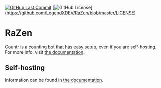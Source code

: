 [![GitHub Last Commit](https://img.shields.io/github/last-commit/LegendXDEV/RaZen.svg)](https://github.com/LegendXDEV/RaZen/commits/master)
[![GitHub License](https://img.shields.io/github/license/LegendXDEV/RaZen.svg)]
(https://github.com/LegendXDEV/RaZen/blob/master/LICENSE)

# RaZen

Countr is a counting bot that has easy setup, even if you are self-hosting. For more info, visit [the documentation](https://countr.js.org).

## Self-hosting

Information can be found in [the documentation](https://countr.js.org/quickguide.html).
